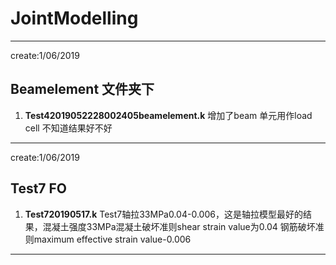 # JointModelling

---
create:1/06/2019
## **Beamelement 文件夹下**
1. **Test42019052228002405beamelement.k** 增加了beam 单元用作load cell 不知道结果好不好

---
create:1/06/2019
## **Test7 FO** 
1. **Test720190517.k** Test7轴拉33MPa0.04-0.006，这是轴拉模型最好的结果，混凝土强度33MPa混凝土破坏准则shear strain value为0.04 钢筋破坏准则maximum effective strain value-0.006


---

